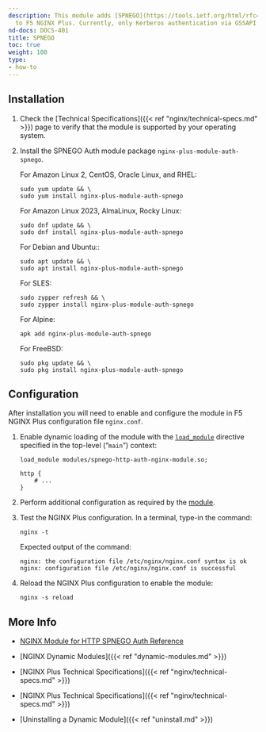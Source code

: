 ```yaml
---
description: This module adds [SPNEGO](https://tools.ietf.org/html/rfc4178) support
  to F5 NGINX Plus. Currently, only Kerberos authentication via GSSAPI is supported.
nd-docs: DOCS-401
title: SPNEGO
toc: true
weight: 100
type:
- how-to
---
```


## Installation

1. Check the [Technical Specifications]({{< ref "nginx/technical-specs.md" >}}) page to verify that the module is supported by your operating system.

2. Install the SPNEGO Auth module package `nginx-plus-module-auth-spnego`.

   For Amazon Linux 2, CentOS, Oracle Linux, and RHEL:

   ```shell
   sudo yum update && \
   sudo yum install nginx-plus-module-auth-spnego
   ```

   For Amazon Linux 2023, AlmaLinux, Rocky Linux:

   ```shell
   sudo dnf update && \
   sudo dnf install nginx-plus-module-auth-spnego
   ```

   For Debian and Ubuntu::

   ```shell
   sudo apt update && \
   sudo apt install nginx-plus-module-auth-spnego
   ```

   For SLES:

   ```shell
   sudo zypper refresh && \
   sudo zypper install nginx-plus-module-auth-spnego
   ```

   For Alpine:

   ```shell
   apk add nginx-plus-module-auth-spnego
   ```

   For FreeBSD:

   ```shell
   sudo pkg update && \
   sudo pkg install nginx-plus-module-auth-spnego
   ```

## Configuration

After installation you will need to enable and configure the module in F5 NGINX Plus configuration file `nginx.conf`.

1. Enable dynamic loading of the module with the [`load_module`](https://nginx.org/en/docs/ngx_core_module.html#load_module) directive specified in the top-level (“`main`”) context:

   ```nginx
   load_module modules/spnego-http-auth-nginx-module.so;

   http {
       # ...
   }
   ```

2. Perform additional configuration as required by the [module](https://github.com/stnoonan/spnego-http-auth-nginx-module).

3. Test the NGINX Plus configuration. In a terminal, type-in the command:

    ```shell
    nginx -t
    ```

    Expected output of the command:

    ```shell
    nginx: the configuration file /etc/nginx/nginx.conf syntax is ok
    nginx: configuration file /etc/nginx/nginx.conf is successful
    ```

4. Reload the NGINX Plus configuration to enable the module:

    ```shell
    nginx -s reload
    ```

## More Info

- [NGINX Module for HTTP SPNEGO Auth Reference](https://github.com/stnoonan/spnego-http-auth-nginx-module)

- [NGINX Dynamic Modules]({{< ref "dynamic-modules.md" >}})

- [NGINX Plus Technical Specifications]({{< ref "nginx/technical-specs.md" >}})

- [NGINX Plus Technical Specifications]({{< ref "nginx/technical-specs.md" >}})

- [Uninstalling a Dynamic Module]({{< ref "uninstall.md" >}})
